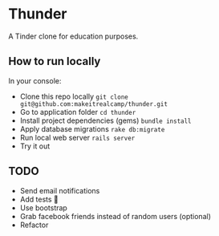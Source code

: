 # Thunder

A Tinder clone for education purposes.

## How to run locally
In your console:

* Clone this repo locally `git clone git@github.com:makeitrealcamp/thunder.git`
* Go to application folder `cd thunder`
* Install project dependencies (gems) `bundle install`
* Apply database migrations `rake db:migrate`
* Run local web server `rails server`
* Try it out

## TODO
* Send email notifications
* Add tests :troll:
* Use bootstrap
* Grab facebook friends instead of random users (optional)
* Refactor
